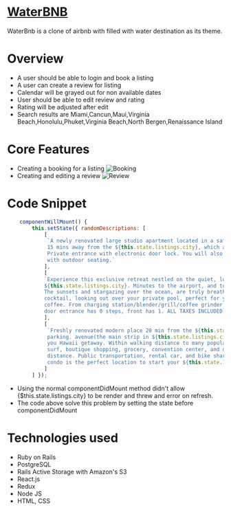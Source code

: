 # [WaterBNB](https://waterbnb.herokuapp.com/#/)

WaterBnb is a clone of airbnb with filled with water destination as its theme.

# Overview
- A user should be able to login and book a listing
- A user can create a review for listing
- Calendar will be grayed out for non available dates
- User should be able to edit review and rating
- Rating will be adjusted after edit
- Search results are Miami,Cancun,Maui,Virginia Beach,Honolulu,Phuket,Virginia Beach,North Bergen,Renaissance Island

# Core Features
- Creating a booking for a listing
![Booking](https://github.com/sunmeiappprep/Water/blob/main/booking2.gif)
- Creating and editing a review
![Review](https://github.com/sunmeiappprep/Water/blob/main/reivew2.gif)

<!-- <img width="1440" alt="CreateBooking" src="">

<img width="1440" alt="CreateReview" src="> -->

# Code Snippet

```javascript
    componentWillMount() {
        this.setState({ randomDescriptions: [
            [
             `A newly renovated large studio apartment located in a safe centralized urban neighborhood
             15 mins away from the ${this.state.listings.city}, which are a short bus ride or Uber away.
             Private entrance with electronic door lock. You will also have access to shared backyard 
             with outdoor seating.`
            ],
            [
            `Experience this exclusive retreat nestled on the quiet, lush slopes of near the 
            ${this.state.listings.city}. Minutes to the airport, and to the city, but a world apart. 
            The sunsets and stargazing over the ocean, are truly breathtaking. Enjoy an afternoon 
            cocktail, looking out over your private pool, perfect for yoga, meditation, or morning 
            coffee. From charging station/blender/grill/coffee grinder SO many details! Rear sliding 
            door entrance has 0 steps, front has 1. ALL TAXES INCLUDED`
            ],
            [
             `Freshly renovated modern place 20 min from the ${this.state.listings.city}, with FREE 
             parking. avenue(the main strip in ${this.state.listings.city}) and is a perfect base for 
             you Hawaii getaway. Within walking distance to many popular attractions. The beach, popular 
             surf, boutique shopping, grocery, convention center, and dining are all within walking 
             distance. Public transportation, rental car, and bike share are easily accessible. This 
             condo is the perfect location to start your ${this.state.listings.city} getaway.`   
            ]
        ] });
```

- Using the normal componentDidMount method didn't allow {$this.state.listings.city} to be render and threw and error on refresh.
- The code above solve this problem by setting the state before componentDidMount


# Technologies used

- Ruby on Rails
- PostgreSQL
- Rails Active Storage with Amazon's S3
- React.js
- Redux
- Node JS
- HTML, CSS

